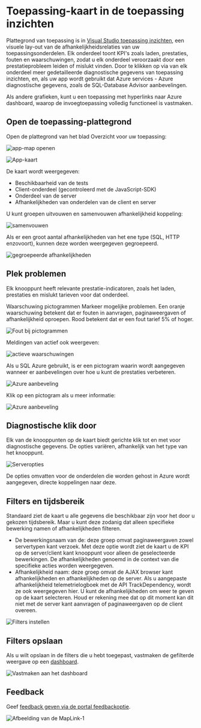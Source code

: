 <properties 
    pageTitle="Toepassing-kaart in de toepassing inzichten | Microsoft Azure" 
    description="Een visuele presentatie van de afhankelijkheden tussen de onderdelen van de app, met KPI's en waarschuwingen het label." 
    services="application-insights" 
    documentationCenter=""
    authors="SoubhagyaDash" 
    manager="douge"/>

<tags 
    ms.service="application-insights" 
    ms.workload="tbd" 
    ms.tgt_pltfrm="ibiza" 
    ms.devlang="na" 
    ms.topic="article" 
    ms.date="06/15/2016" 
    ms.author="awills"/>
 
# <a name="application-map-in-application-insights"></a>Toepassing-kaart in de toepassing inzichten

Plattegrond van toepassing is in [Visual Studio toepassing inzichten](app-insights-overview.md), een visuele lay-out van de afhankelijkheidsrelaties van uw toepassingsonderdelen. Elk onderdeel toont KPI's zoals laden, prestaties, fouten en waarschuwingen, zodat u elk onderdeel veroorzaakt door een prestatieprobleem leiden of mislukt vinden. Door te klikken op via van elk onderdeel meer gedetailleerde diagnostische gegevens van toepassing inzichten, en, als uw app wordt gebruikt dat Azure services - Azure diagnostische gegevens, zoals de SQL-Database Advisor aanbevelingen.

Als andere grafieken, kunt u een toepassing met hyperlinks naar Azure dashboard, waarop de invoegtoepassing volledig functioneel is vastmaken. 

## <a name="open-the-application-map"></a>Open de toepassing-plattegrond

Open de plattegrond van het blad Overzicht voor uw toepassing:

![app-map openen](./media/app-insights-app-map/01.png)

![App-kaart](./media/app-insights-app-map/02.png)

De kaart wordt weergegeven:

* Beschikbaarheid van de tests
* Client-onderdeel (gecontroleerd met de JavaScript-SDK)
* Onderdeel van de server
* Afhankelijkheden van onderdelen van de client en server

U kunt groepen uitvouwen en samenvouwen afhankelijkheid koppeling:

![samenvouwen](./media/app-insights-app-map/03.png)
 
Als er een groot aantal afhankelijkheden van het ene type (SQL, HTTP enzovoort), kunnen deze worden weergegeven gegroepeerd. 


![gegroepeerde afhankelijkheden](./media/app-insights-app-map/03-2.png)
 
 
## <a name="spot-problems"></a>Plek problemen

Elk knooppunt heeft relevante prestatie-indicatoren, zoals het laden, prestaties en mislukt tarieven voor dat onderdeel. 

Waarschuwing pictogrammen Markeer mogelijke problemen. Een oranje waarschuwing betekent dat er fouten in aanvragen, paginaweergaven of afhankelijkheid oproepen. Rood betekent dat er een fout tarief 5% of hoger.


![Fout bij pictogrammen](./media/app-insights-app-map/04.png)

 
Meldingen van actief ook weergeven: 


![actieve waarschuwingen](./media/app-insights-app-map/05.png)
 
Als u SQL Azure gebruikt, is er een pictogram waarin wordt aangegeven wanneer er aanbevelingen over hoe u kunt de prestaties verbeteren. 


![Azure aanbeveling](./media/app-insights-app-map/06.png)

Klik op een pictogram als u meer informatie:


![Azure aanbeveling](./media/app-insights-app-map/07.png)
 
 
## <a name="diagnostic-click-through"></a>Diagnostische klik door

Elk van de knooppunten op de kaart biedt gerichte klik tot en met voor diagnostische gegevens. De opties variëren, afhankelijk van het type van het knooppunt.

![Serveropties](./media/app-insights-app-map/09.png)

 
De opties omvatten voor de onderdelen die worden gehost in Azure wordt aangegeven, directe koppelingen naar deze.


## <a name="filters-and-time-range"></a>Filters en tijdsbereik

Standaard ziet de kaart u alle gegevens die beschikbaar zijn voor het door u gekozen tijdsbereik. Maar u kunt deze zodanig dat alleen specifieke bewerking namen of afhankelijkheden filteren.

* De bewerkingsnaam van de: deze groep omvat paginaweergaven zowel servertypen kant verzoek. Met deze optie wordt ziet de kaart u de KPI op de server/client kant knooppunt voor alleen de geselecteerde bewerkingen. De afhankelijkheden genoemd in de context van die specifieke acties worden weergegeven.
* Afhankelijkheid naam: deze groep omvat de AJAX browser kant afhankelijkheden en afhankelijkheden op de server. Als u aangepaste afhankelijkheid telemetrielogboek met de API TrackDependency, wordt ze ook weergegeven hier. U kunt de afhankelijkheden om weer te geven op de kaart selecteren. Houd er rekening mee dat op dit moment kan dit niet met de server kant aanvragen of paginaweergaven op de client overeen.


![Filters instellen](./media/app-insights-app-map/11.png)

 
 
## <a name="save-filters"></a>Filters opslaan

Als u wilt opslaan in de filters die u hebt toegepast, vastmaken de gefilterde weergave op een [dashboard](app-insights-dashboards.md).


![Vastmaken aan het dashboard](./media/app-insights-app-map/12.png)
 


## <a name="feedback"></a>Feedback

Geef [feedback geven via de portal feedbackoptie](app-insights-get-dev-support.md).


![Afbeelding van de MapLink-1](./media/app-insights-app-map/13.png)


